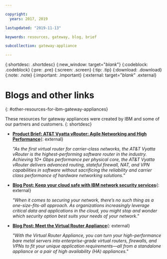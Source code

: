 ```yaml
---

copyright:
  years: 2017, 2019

lastupdated: "2019-11-13"

keywords: resources, gateway, blog, brief

subcollection: gateway-appliance

---
```


{:shortdesc: .shortdesc}
{:new_window: target="_blank_"}
{:codeblock: .codeblock}
{:pre: .pre}
{:screen: .screen}
{:tip: .tip}
{:download: .download}
{:note: .note}
{:important: .important}
{:external: target="_blank_" .external}

# Blogs and other links
{: #other-resources-for-ibm-gateway-appliances}

These resources for gateway appliances were created by IBM and some of our partners and customers.
{: shortdesc}

* [**Product Brief: AT&T Vyatta vRouter: Agile Networking and High Performance**](https://public.dhe.ibm.com/cloud/bluemix/network/vra/final_vyatta_product_brief_june_2018_2.pdf){: external}

    *"As the first virtual router for carrier-class networks, the AT&T Vyatta vRouter is the highest-performing software router in the industry. Achieving 10+ Gbps performance per physical core, the AT&T Vyatta vRouter delivers advanced routing, stateful firewall, NAT, and VPN capabilities in software without sacrificing the reliability and carrier class performance of hardware networking solutions."*

* [**Blog Post: Keep your cloud safe with IBM network security services**](https://www.ibm.com/blogs/cloud-archive/2017/09/keep-cloud-safe-ibm-network-security-services/){: external}

    *"When it comes to securing your network, there’s no such thing as a one-size-fits-all approach. As organizations increasingly leverage critical data and applications in the cloud, you might stop and wonder which security option best suits your needs of your network."*

* [**Blog Post: Meet the Virtual Router Appliance**](https://www.ibm.com/blogs/cloud-archive/2017/07/virtual-router-appliance/){: external}

    *"With the Virtual Router Appliance, you can turn your high-performance bare metal servers into enterprise-grade virtual routers, firewalls, and VPNs to fit your unique application requirements—all from a standalone appliance or a pair of high availability (HA) appliances."*
